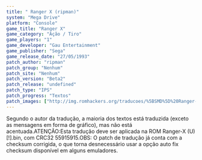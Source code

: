 ```yaml
---
title: " Ranger X (ripman)"
system: "Mega Drive"
platform: "Console"
game_title: "Ranger X"
game_category: "Ação / Tiro"
game_players: "1"
game_developer: "Gau Entertainment"
game_publisher: "Sega"
game_release_date: "27/05/1993"
patch_author: "ripman"
patch_group: "Nenhum"
patch_site: "Nenhum"
patch_version: "Beta2"
patch_release: "undefined"
patch_type: "IPS"
patch_progress: "Textos"
patch_images: ["http://img.romhackers.org/traducoes/%5BSMD%5D%20Ranger-X%20-%20ripman%20-%201.png","http://img.romhackers.org/traducoes/%5BSMD%5D%20Ranger-X%20-%20ripman%20-%202.png","http://img.romhackers.org/traducoes/%5BSMD%5D%20Ranger-X%20-%20ripman%20-%203.png"]
---
```

Segundo o autor da tradução, a maioria dos textos está traduzida (exceto as mensagens em forma de gráfico), mas não está acentuada.ATENÇÃO:Esta tradução deve ser aplicada na ROM Ranger-X (U) [!].bin, com CRC32 55915915.OBS: O patch de tradução já conta com a checksum corrigida, o que torna desnecessário usar a opção auto fix checksum disponível em alguns emuladores.